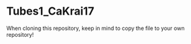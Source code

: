 ﻿# Tubes1_CaKrai17

When cloning this repository, keep in mind to copy the file to your own repository!
